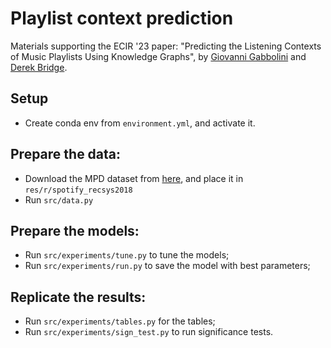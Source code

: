 # Playlist context prediction

Materials supporting the ECIR '23 paper: "Predicting the Listening Contexts of Music Playlists Using Knowledge Graphs", by [Giovanni Gabbolini](https://giovannigabbolini.github.io) and [Derek Bridge](http://www.cs.ucc.ie/~dgb/).

## Setup
- Create conda env from `environment.yml`, and activate it.

## Prepare the data:
- Download the MPD dataset from [here](https://www.aicrowd.com/challenges/spotify-million-playlist-dataset-challenge), and place it in `res/r/spotify_recsys2018`
- Run `src/data.py`

## Prepare the models:
- Run `src/experiments/tune.py` to tune the models;
- Run `src/experiments/run.py` to save the model with best parameters;

## Replicate the results:
- Run `src/experiments/tables.py` for the tables;
- Run `src/experiments/sign_test.py` to run significance tests.
